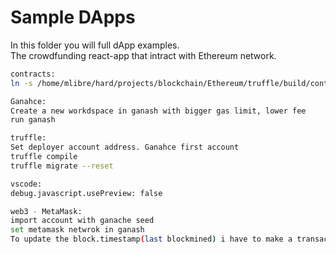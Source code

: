 # Sample DApps
In this folder you will full dApp examples.  
The crowdfunding react-app that intract with Ethereum network.  
 
```bash
contracts:
ln -s /home/mlibre/hard/projects/blockchain/Ethereum/truffle/build/contracts/ /home/mlibre/hard/projects/blockchain/Web-apps/crowdfund/src/contracts

Ganahce:
Create a new workdspace in ganash with bigger gas limit, lower fee
run ganash

truffle:
Set deployer account address. Ganahce first account
truffle compile
truffle migrate --reset

vscode:
debug.javascript.usePreview: false

web3 - MetaMask:
import account with ganache seed
set metamask netwrok in ganash
To update the block.timestamp(last blockmined) i have to make a transaction in ganache. somehow like remigrating contracts but using the old ones
```